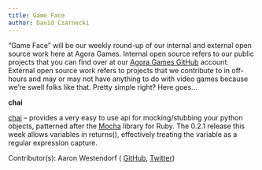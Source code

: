 ```yaml
---
title: Game Face
author: David Czarnecki
---
```

“Game Face” will be our weekly round-up of our internal and external open source work here at Agora Games. Internal open source refers to our public projects that you can find over at our [Agora Games GitHub](https://github.com/agoragames/) account. External open source work refers to projects that we contribute to in off-hours and may or may not have anything to do with video games because we’re swell folks like that. Pretty simple right? Here goes…

 **chai**

 [chai](https://github.com/agoragames/chai) – provides a very easy to use api for mocking/stubbing your python objects, patterned after the [Mocha](http://mocha.rubyforge.org/) library for Ruby. The 0.2.1 release this week allows variables in returns(), effectively treating the variable as a regular expression capture.

 Contributor(s): Aaron Westendorf ( [GitHub](https://github.com/awestendorf/), [Twitter](https://twitter.com/#%21/WashUffize))
